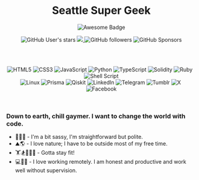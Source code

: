 <h1 align="center">Seattle Super Geek
</h1>
<div align="center">
<img src="https://cdn.rawgit.com/sindresorhus/awesome/d7305f38d29fed78fa85652e3a63e154dd8e8829/media/badge.svg" alt="Awesome Badge"/>


![GitHub User's stars](https://img.shields.io/github/stars/stevenrugg)
<a href="https://twitter.com/stevensupergeek" ><img src="https://img.shields.io/twitter/follow/stevensupergeek.svg?style=social" /> </a>
![GitHub followers](https://img.shields.io/github/followers/stevenrugg)
![GitHub Sponsors](https://img.shields.io/github/sponsors/stevenrugg)


<br>


<br>

![HTML5](https://img.shields.io/badge/html5-%23E34F26.svg?style=for-the-badge&logo=html5&logoColor=white)&nbsp;![CSS3](https://img.shields.io/badge/css3-%231572B6.svg?style=for-the-badge&logo=css3&logoColor=white)&nbsp;![JavaScript](https://img.shields.io/badge/javascript-%23323330.svg?style=for-the-badge&logo=javascript&logoColor=%23F7DF1E)&nbsp;![Python](https://img.shields.io/badge/python-3670A0?style=for-the-badge&logo=python&logoColor=ffdd54)&nbsp;![TypeScript](https://img.shields.io/badge/typescript-%23007ACC.svg?style=for-the-badge&logo=typescript&logoColor=white)&nbsp;![Solidity](https://img.shields.io/badge/Solidity-%23363636.svg?style=for-the-badge&logo=solidity&logoColor=white)&nbsp;![Ruby](https://img.shields.io/badge/ruby-%23CC342D.svg?style=for-the-badge&logo=ruby&logoColor=white)	&nbsp;![Shell Script](https://img.shields.io/badge/shell_script-%23121011.svg?style=for-the-badge&logo=gnu-bash&logoColor=white)
<br>
![Linux](https://img.shields.io/badge/Linux-FCC624?style=for-the-badge&logo=linux&logoColor=black)&nbsp;![Prisma](https://img.shields.io/badge/Prisma-3982CE?style=for-the-badge&logo=Prisma&logoColor=white)&nbsp;![Qiskit](https://img.shields.io/badge/Qiskit-%236929C4.svg?style=for-the-badge&logo=Qiskit&logoColor=white)&nbsp;![LinkedIn](https://img.shields.io/badge/linkedin-%230077B5.svg?style=for-the-badge&logo=linkedin&logoColor=white)&nbsp;![Telegram](https://img.shields.io/badge/Telegram-2CA5E0?style=for-the-badge&logo=telegram&logoColor=white)&nbsp;![Tumblr](https://img.shields.io/badge/Tumblr-%2336465D.svg?style=for-the-badge&logo=Tumblr&logoColor=white)&nbsp;![X](https://img.shields.io/badge/X-%23000000.svg?style=for-the-badge&logo=X&logoColor=white)&nbsp;![Facebook](https://img.shields.io/badge/Facebook-%231877F2.svg?style=for-the-badge&logo=Facebook&logoColor=white)

<br>


</div>

<h3>Down to earth, chill gaymer. I want to change the world with code.</h3>
<ul style="text-align: left;">
  <li>💁‍♂️🧚 - I'm a bit sassy, I'm straightforward but polite.</li>
  <li>⛰️🌎 - I love nature; I have to be outside most of my free time.</li>
  <li>🏋️🏂🏌️‍♂️🏅 - Gotta stay fit!</li>
  <li>💻📧📨 - I love working remotely. I am honest and productive and work well without supervision.</li>
</ul>
